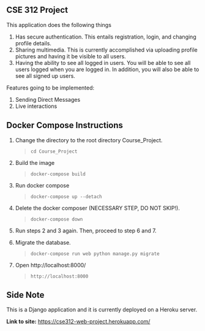 CSE 312 Project
------

This application does the following things
1) Has secure authentication. This entails registration, login, and changing profile details.
2) Sharing multimedia. This is currently accomplished via uploading profile pictures and having it be visible to all users.
3) Having the ability to see all logged in users. You will be able to see all users logged when you are logged in. In addition, you will also be able to see all signed up users.

Features going to be implemented:
1) Sending Direct Messages
2) Live interactions

## Docker Compose Instructions
1) Change the directory to the root directory Course_Project.
   >`cd Course_Project`

2) Build the image
   >`docker-compose build`
   
3) Run docker compose
   >`docker-compose up --detach`

4) Delete the docker composer (NECESSARY STEP, DO NOT SKIP!).
   >`docker-compose down`

5) Run steps 2 and 3 again. Then, proceed to step 6 and 7.

6) Migrate the database.
   >`docker-compose run web python manage.py migrate`

7) Open http://localhost:8000/
   >`http://localhost:8000`


   
## Side Note
This is a Django application and it is currently deployed on a Heroku server.

**Link to site:**
https://cse312-web-project.herokuapp.com/
